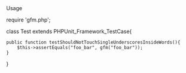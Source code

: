 </h1>Usage</h1>

 
require 'gfm.php';
 
class Test extends PHPUnit_Framework_TestCase{
	
	public function testShouldNotTouchSingleUnderscoresInsideWords(){
		$this->assertEquals("foo_bar", gfm("foo_bar"));
	}

}
